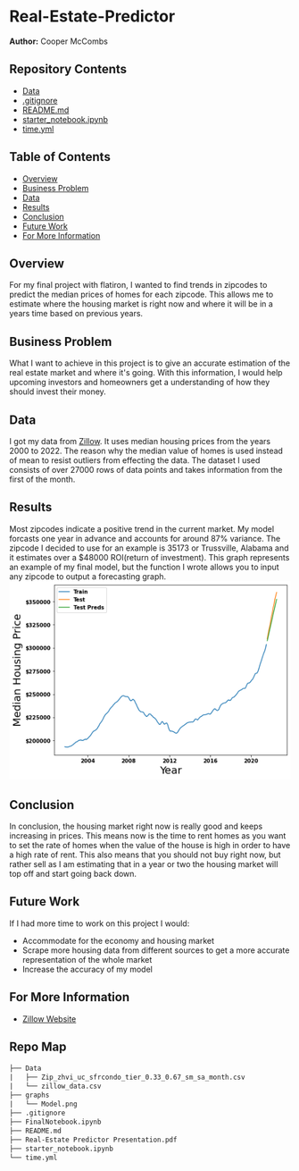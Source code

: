 # Real-Estate-Predictor
**Author:** Cooper McCombs

## Repository Contents
- [Data](https://github.com/CoopaM/Real-Estate-Predictor/tree/main/Data)
- [.gitignore](https://github.com/CoopaM/Real-Estate-Predictor/blob/main/.gitignore)
- [README.md](https://github.com/CoopaM/Real-Estate-Predictor/blob/main/README.md)
- [starter_notebook.ipynb](https://github.com/CoopaM/Real-Estate-Predictor/blob/main/starter_notebook.ipynb)
- [time.yml](https://github.com/CoopaM/Real-Estate-Predictor/blob/main/time.yml)

## Table of Contents
- [Overview](#overview)
- [Business Problem](#business-problem)
- [Data](#data)
- [Results](#results)
- [Conclusion](#conclusion)
- [Future Work](#future-work)
- [For More Information](#for-more-information)

## Overview
For my final project with flatiron, I wanted to find trends in zipcodes to predict the median prices of homes for each zipcode. This allows me to estimate where the housing market is right now and where it will be in a years time based on previous years.

## Business Problem
What I want to achieve in this project is to give an accurate estimation of the real estate market and where it's going. With this information, I would help upcoming investors and homeowners get a understanding of how they should invest their money.

## Data
I got my data from [Zillow](https://www.zillow.com/research/data/). It uses median housing prices from the years 2000 to 2022. The reason why the median value of homes is used instead of mean to resist outliers from effecting the data. The dataset I used consists of over 27000 rows of data points and takes information from the first of the month.


## Results
Most zipcodes indicate a positive trend in the current market. My model forcasts one year in advance and accounts for around 87% variance. The zipcode I decided to use for an example is 35173 or Trussville, Alabama and it estimates over a $48000 ROI(return of investment). This graph represents an example of my final model, but the function I wrote allows you to input any zipcode to output a forecasting graph. 
![](./graphs/Model.png)

## Conclusion
In conclusion, the housing market right now is really good and keeps increasing in prices. This means now is the time to rent homes as you want to set the rate of homes when the value of the house is high in order to have a high rate of rent. This also means that you should not buy right now, but rather sell as I am estimating that in a year or two the housing market will top off and start going back down.

## Future Work
If I had more time to work on this project I would:
- Accommodate for the economy and housing market
- Scrape more housing data from different sources to get a more accurate representation of the whole market
- Increase the accuracy of my model
## For More Information
- [Zillow Website](https://www.zillow.com/research/data/)
 
## Repo Map
```
├── Data                                     
|   ├── Zip_zhvi_uc_sfrcondo_tier_0.33_0.67_sm_sa_month.csv  
|   └── zillow_data.csv
├── graphs
|   └── Model.png
├── .gitignore 
├── FinalNotebook.ipynb 
├── README.md 
├── Real-Estate Predictor Presentation.pdf 
├── starter_notebook.ipynb
└── time.yml 
```
